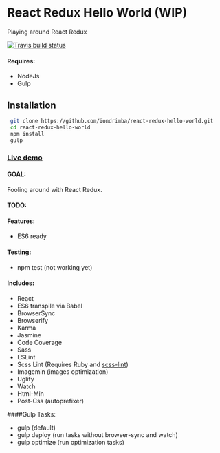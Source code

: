 # React Redux Hello World (WIP)

Playing around React Redux

[![Travis build status](https://travis-ci.org/iondrimba/react-redux-hello-world.svg?branch=master)](https://travis-ci.org/iondrimba/react-redux-hello-world)


#### Requires:

* NodeJs
* Gulp

## Installation

```sh
 git clone https://github.com/iondrimba/react-redux-hello-world.git 
 cd react-redux-hello-world
 npm install
 gulp
```

### [Live demo]

#### GOAL:
Fooling around with React Redux.


#### TODO:


#### Features:

* ES6 ready

#### Testing:

* npm test (not working yet)

#### Includes:

* React
* ES6 transpile via Babel
* BrowserSync
* Browserify
* Karma
* Jasmine
* Code Coverage
* Sass
* ESLint
* Scss Lint (Requires Ruby and [scss-lint])
* Imagemin (images optimization)
* Uglify
* Watch
* Html-Min
* Post-Css (autoprefixer)

####Gulp Tasks:

* gulp (default)
* gulp deploy (run tasks without browser-sync and watch)
* gulp optimize (run optimization tasks)

[scss-lint]:<https://github.com/brigade/scss-lint#installation>
[Live demo]:<http://iondrimba.github.io/react-redux-hello-world/>
